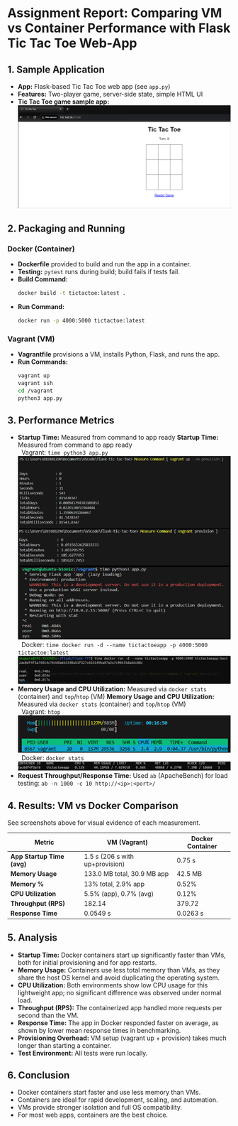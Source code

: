 # Assignment Report: Comparing VM vs Container Performance with Flask Tic Tac Toe Web-App


## 1. Sample Application
- **App:** Flask-based Tic Tac Toe web app (see `app.py`)
- **Features:** Two-player game, server-side state, simple HTML UI
- **Tic Tac Toe game sample app:**
  ![App Screenshot](screenshots/app.png)

## 2. Packaging and Running

### Docker (Container)
- **Dockerfile** provided to build and run the app in a container.
- **Testing:** `pytest` runs during build; build fails if tests fail.
- **Build Command:**
  ```sh
  docker build -t tictactoe:latest .
  ```
- **Run Command:**
  ```sh
  docker run -p 4000:5000 tictactoe:latest
  ```

### Vagrant (VM)
- **Vagrantfile** provisions a VM, installs Python, Flask, and runs the app.
- **Run Commands:**
  ```sh
  vagrant up
  vagrant ssh
  cd /vagrant
  python3 app.py
  ```

## 3. Performance Metrics

- **Startup Time:** Measured from command to app ready
**Startup Time:** Measured from command to app ready  
&nbsp;&nbsp;Vagrant: `time python3 app.py` ![Vagrant Startup Time](screenshots/vagrant_startup_time.png)  
&nbsp;&nbsp;Docker: `time docker run -d --name tictactoeapp -p 4000:5000 tictactoe:latest` ![Docker Startup Time](screenshots/docker_startup_time.png)
- **Memory Usage and CPU Utilization:** Measured via `docker stats` (container) and `top`/`htop` (VM)
**Memory Usage and CPU Utilization:** Measured via `docker stats` (container) and `top`/`htop` (VM)  
&nbsp;&nbsp;Vagrant: `htop` ![Vagrant htop Output](screenshots/vagrant_htop.png)  
&nbsp;&nbsp;Docker: `docker stats` ![Docker Stats Output](screenshots/docker_stats.png)
- **Request Throughput/Response Time:** Used `ab` (ApacheBench) for load testing: `ab -n 1000 -c 10 http://<ip>:<port>/`

## 4. Results: VM vs Docker Comparison

See screenshots above for visual evidence of each measurement.

| Metric                | VM (Vagrant)                | Docker Container         |
|-----------------------|-----------------------------|-------------------------|
| **App Startup Time (avg)**| 1.5 s (206 s with up+provision) | 0.75 s                  |
| **Memory Usage**      | 133.0 MB total, 30.9 MB app | 42.5 MB                 |
| **Memory %**          | 13% total, 2.9% app         | 0.52%                   |
| **CPU Utilization**   | 5.5% (app), 0.7% (avg)      | 0.12%                   |
| **Throughput (RPS)**  | 182.14                         | 379.72                     |
| **Response Time**     | 0.0549 s                    | 0.0263 s                |



## 5. Analysis
- **Startup Time:** Docker containers start up significantly faster than VMs, both for initial provisioning and for app restarts.
- **Memory Usage:** Containers use less total memory than VMs, as they share the host OS kernel and avoid duplicating the operating system.
- **CPU Utilization:** Both environments show low CPU usage for this lightweight app; no significant difference was observed under normal load.
- **Throughput (RPS):** The containerized app handled more requests per second than the VM.
- **Response Time:** The app in Docker responded faster on average, as shown by lower mean response times in benchmarking.
- **Provisioning Overhead:** VM setup (vagrant up + provision) takes much longer than starting a container.
- **Test Environment:** All tests were run locally.

## 6. Conclusion

- Docker containers start faster and use less memory than VMs.
- Containers are ideal for rapid development, scaling, and automation.
- VMs provide stronger isolation and full OS compatibility.
- For most web apps, containers are the best choice.

